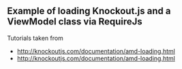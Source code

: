 ## Example of loading Knockout.js and a ViewModel class via RequireJs

Tutorials taken from
- http://knockoutjs.com/documentation/amd-loading.html
- http://knockoutjs.com/documentation/amd-loading.html